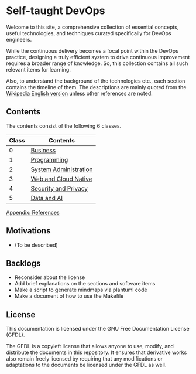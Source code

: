 # Self-taught DevOps

Welcome to this site, a comprehensive collection of essential concepts, useful technologies, and techniques curated specifically for DevOps engineers.

While the continuous delivery becomes a focal point within the DevOps practice, designing a truly efficient system to drive continuous improvement requires a broader range of knowledge.
So, this collection contains all such relevant items for learning.

Also, to understand the background of the technologies etc., each section contains the timeline of them. The descriptions are mainly quoted from the [Wikipedia English version](https://en.wikipedia.org/wiki/Main_Page) unless other references are noted.

## Contents

The contents consist of the following 6 classes.

| Class | Contents                               |
| ----- | -------------------------------------- |
| 0     | [Business](ch0/README.md)              |
| 1     | [Programming](ch1/README.md)           |
| 2     | [System Administration](ch2/README.md) |
| 3     | [Web and Cloud Native](ch3/README.md)  |
| 4     | [Security and Privacy](ch4/README.md)  |
| 5     | [Data and AI](ch5/README.md)           |

[Appendix: References](ch9/README.md)

## Motivations

- (To be described)

## Backlogs

- Reconsider about the license
- Add brief explanations on the sections and software items
- Make a script to generate mindmaps via plantuml code
- Make a document of how to use the Makefile

## License

This documentation is licensed under the GNU Free Documentation License (GFDL).

The GFDL is a copyleft license that allows anyone to use, modify, and distribute the documents in this repository. It ensures that derivative works also remain freely licensed by requiring that any modifications or adaptations to the documents be licensed under the GFDL as well.
